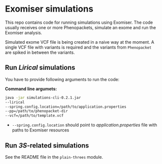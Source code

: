 # Exomiser simulations

This repo contains code for running simulations using Exomiser. The code usually receives one or more Phenopackets, simulate an exome and run the Exomiser analysis.

Simulated exome VCF file is being created in a naive way at the moment. A single VCF file with variants is required and the variants from `Phenopacket` are spiked in between the variants.

## Run *Lirical* simulations

You have to provide following arguments to run the code:

**Command line argumets:**
```bash
java -jar simulations-cli-0.2.1.jar 
--lirical 
--spring.config.location=/path/to/application.properties 
--pp=/path/to/phenopacket-dir 
--vcf=/path/to/template.vcf
```

- `--spring.config.location` should point to *application.properties* file with paths to Exomiser resources

## Run *3S*-related simulations

See the README file in the `plain-threes` module.
